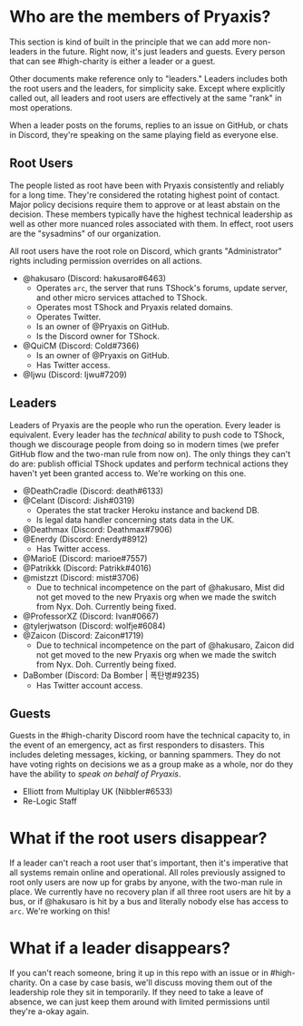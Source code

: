 # Who are the members of Pryaxis?

This section is kind of built in the principle that we can add more non-leaders in the future. Right now, it's just leaders and guests. Every person that can see #high-charity is either a leader or a guest.

<!-- Make sure, when editing this document, that you always list GitHub usernames as the first thing, followed by their Discord nickname. -->

Other documents make reference only to "leaders." Leaders includes both the root users and the leaders, for simplicity sake. Except where explicitly called out, all leaders and root users are effectively at the same "rank" in most operations.

When a leader posts on the forums, replies to an issue on GitHub, or chats in Discord, they're speaking on the same playing field as everyone else.

## Root Users

The people listed as root have been with Pryaxis consistently and reliably for a long time. They're considered the rotating highest point of contact. Major policy decisions require them to approve or at least abstain on the decision. These members typically have the highest technical leadership as well as other more nuanced roles associated with them. In effect, root users are the "sysadmins" of our organization.

All root users have the root role on Discord, which grants "Administrator" rights including permission overrides on all actions.

* @hakusaro (Discord: hakusaro#6463)
  * Operates ```arc```, the server that runs TShock's forums, update server, and other micro services attached to TShock.
  * Operates most TShock and Pryaxis related domains.
  * Operates Twitter.
  * Is an owner of @Pryaxis on GitHub.
  * Is the Discord owner for TShock.
* @QuiCM (Discord: Cold#7366)
  * Is an owner of @Pryaxis on GitHub.
  * Has Twitter access.
* @Ijwu (Discord: Ijwu#7209)

## Leaders

Leaders of Pryaxis are the people who run the operation. Every leader is equivalent. Every leader has the _technical_ ability to push code to TShock, though we discourage people from doing so in modern times (we prefer GitHub flow and the two-man rule from now on). The only things they can't do are: publish official TShock updates and perform technical actions they haven't yet been granted access to. We're working on this one.

* @DeathCradle (Discord: death#6133)
* @Celant (Discord: Jish#0319)
  * Operates the stat tracker Heroku instance and backend DB.
  * Is legal data handler concerning stats data in the UK.
* @Deathmax (Discord: Deathmax#7906)
* @Enerdy (Discord: Enerdy#8912)
  * Has Twitter access.
* @MarioE (Discord: marioe#7557)
* @Patrikkk (Discord: Patrikk#4016)
* @mistzzt (Discord: mist#3706)
  * Due to technical incompetence on the part of @hakusaro, Mist did not get moved to the new Pryaxis org when we made the switch from Nyx. Doh. Currently being fixed.
* @ProfessorXZ (Discord: Ivan#0667)
* @tylerjwatson (Discord: wolfje#6084)
* @Zaicon (Discord: Zaicon#1719)
  * Due to technical incompetence on the part of @hakusaro, Zaicon did not get moved to the new Pryaxis org when we made the switch from Nyx. Doh. Currently being fixed.
* DaBomber (Discord: Da Bomber | 폭탄병#9235)
  * Has Twitter account access.

## Guests

Guests in the #high-charity Discord room have the technical capacity to, in the event of an emergency, act as first responders to disasters. This includes deleting messages, kicking, or banning spammers. They do not have voting rights on decisions we as a group make as a whole, nor do they have the ability to _speak on behalf of Pryaxis_.

* Elliott from Multiplay UK (Nibbler#6533)
* Re-Logic Staff

# What if the root users disappear?

If a leader can't reach a root user that's important, then it's imperative that all systems remain online and operational. All roles previously assigned to root only users are now up for grabs by anyone, with the two-man rule in place. We currently have no recovery plan if all three root users are hit by a bus, or if @hakusaro is hit by a bus and literally nobody else has access to ```arc```. We're working on this!

# What if a leader disappears?

If you can't reach someone, bring it up in this repo with an issue or in #high-charity. On a case by case basis, we'll discuss moving them out of the leadership role they sit in temporarily. If they need to take a leave of absence, we can just keep them around with limited permissions until they're a-okay again.